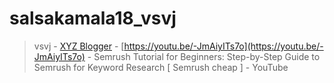 # salsakamala18_vsvj
> vsvj - [XYZ Blogger](https://m.youtube.com/@XYZBloggerworld) - [https://youtu.be/-JmAiyITs7o](https://youtu.be/-JmAiyITs7o) - Semrush Tutorial for Beginners: Step-by-Step Guide to Semrush for Keyword Research [ Semrush cheap ] - YouTube

